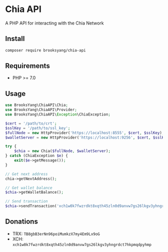 # Chia API
A PHP API for interacting with the Chia Network

## Install

```bash
composer require brooksyang/chia-api
```
## Requirements

* PHP >= 7.0

## Usage

```php
use BrooksYang\ChiaAPI\Chia;
use BrooksYang\ChiaAPI\Provider;
use BrooksYang\ChiaAPI\Exception\ChiaException;

$cert = '/path/to/crt';
$sslKey = '/path/to/ssl_key';
$fullNode = new HttpProvider('https://localhost:8555', $cert, $sslKey);
$walletServer = new HttpProvider('https://localhost:9256', $cert, $sslKey);

try {
    $chia = new Chia($fullNode, $walletServer);
} catch (ChiaException $e) {
    exit($e->getMessage());
}

// Get next address
chia->getNextAddress();

// Get wallet balance
$chia->getWalletBalance();

// Send transaction
$chia->sendTransaction('xch1w0k7fwzrdkt8xqth45zln0d9anvw7gs26lkgv3yhngrdct7hkpmqdpyhmp', 1);
```

## Donations
 - TRX: ```TB8gbB3erNn96poiMumkzX7my4Em9Lx9oG```
 - XCH: ```xch1w0k7fwzrdkt8xqth45zln0d9anvw7gs26lkgv3yhngrdct7hkpmqdpyhmp```
